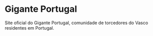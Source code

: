 # Gigante Portugal
Site oficial do Gigante Portugal, comunidade de torcedores do Vasco residentes em Portugal.